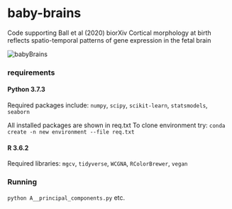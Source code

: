 # baby-brains
Code supporting Ball et al (2020) biorXiv
Cortical morphology at birth reflects spatio-temporal patterns of gene expression in the fetal brain  

![babyBrains]('https://github.com/garedaba/baby-brains/blob/master/img/brains.png')

### requirements
#### Python 3.7.3
Required packages include: `numpy`, `scipy`, `scikit-learn`, `statsmodels`, `seaborn`

All installed packages are shown in req.txt
To clone environment try: `conda create -n new environment --file req.txt`

#### R 3.6.2
Required libraries: `mgcv`, `tidyverse`, `WCGNA`, `RColorBrewer`, `vegan`

### Running
`python A__principal_components.py` etc.
